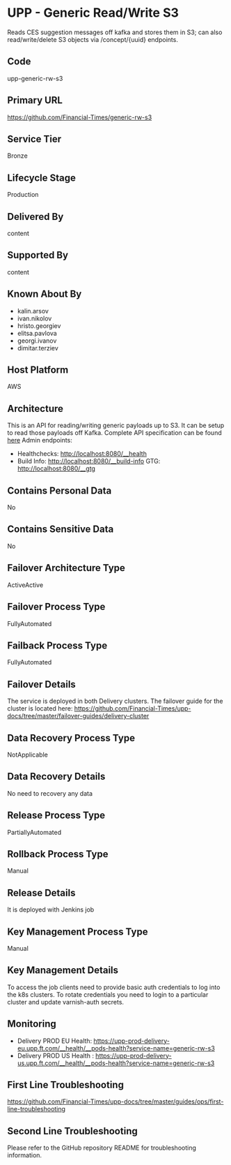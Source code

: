 # UPP - Generic Read/Write S3

Reads CES suggestion messages off kafka and stores them in S3; can also read/write/delete S3 objects via /concept/{uuid} endpoints.

## Code

upp-generic-rw-s3

## Primary URL

<https://github.com/Financial-Times/generic-rw-s3>

## Service Tier

Bronze

## Lifecycle Stage

Production

## Delivered By

content

## Supported By

content

## Known About By

- kalin.arsov
- ivan.nikolov
- hristo.georgiev
- elitsa.pavlova
- georgi.ivanov
- dimitar.terziev

## Host Platform

AWS

## Architecture

This is an API for reading/writing generic payloads up to S3. It can be setup to read those payloads off Kafka. Complete API specification can be found [here](https://docs.google.com/document/d/1Ck-o0Le9cXOfm-aVjiGmOT7ZTB5W5fDTsPqGkhzfa-U/edit#heading=h.jwsnnbv7enh5)
Admin endpoints:

- Healthchecks: <http://localhost:8080/__health>
- Build Info: <http://localhost:8080/__build-info> GTG: <http://localhost:8080/__gtg>

## Contains Personal Data

No

## Contains Sensitive Data

No

## Failover Architecture Type

ActiveActive

## Failover Process Type

FullyAutomated

## Failback Process Type

FullyAutomated

## Failover Details

The service is deployed in both Delivery clusters. The failover guide for the cluster is located here:
<https://github.com/Financial-Times/upp-docs/tree/master/failover-guides/delivery-cluster>

## Data Recovery Process Type

NotApplicable

## Data Recovery Details

No need to recovery any data

## Release Process Type

PartiallyAutomated

## Rollback Process Type

Manual

## Release Details

It is deployed with Jenkins job

## Key Management Process Type

Manual

## Key Management Details

To access the job clients need to provide basic auth credentials to log into the k8s clusters.
To rotate credentials you need to login to a particular cluster and update varnish-auth secrets.

## Monitoring

- Delivery PROD EU Health: <https://upp-prod-delivery-eu.upp.ft.com/__health/__pods-health?service-name=generic-rw-s3>
- Delivery PROD US Health : <https://upp-prod-delivery-us.upp.ft.com/__health/__pods-health?service-name=generic-rw-s3>

## First Line Troubleshooting

<https://github.com/Financial-Times/upp-docs/tree/master/guides/ops/first-line-troubleshooting>

## Second Line Troubleshooting

Please refer to the GitHub repository README for troubleshooting information.

